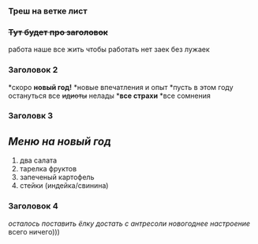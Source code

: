 ### __Треш на ветке лист__

### ~~Тут будет про заголовок~~
работа наше все
жить чтобы работать
нет заек без лужаек
### Заголовок 2
*скоро __новый год!__
*новые впечатления и опыт
*пусть в этом году остануться все ~~идиоты~~ нелады
*__все страхи__
*все сомнения
### Заголовк 3
## *Меню на новый год*
1. два салата
2. тарелка фруктов
3. запеченый картофель
4. стейки (индейка/свинина)

### Заголовок 4
*осталось поставить ёлку*
*достать с антресоли новогоднее настроение*
всего ничего)))
